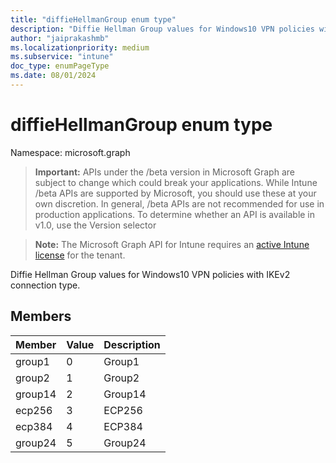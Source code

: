 ```yaml
---
title: "diffieHellmanGroup enum type"
description: "Diffie Hellman Group values for Windows10 VPN policies with IKEv2 connection type."
author: "jaiprakashmb"
ms.localizationpriority: medium
ms.subservice: "intune"
doc_type: enumPageType
ms.date: 08/01/2024
---
```


# diffieHellmanGroup enum type

Namespace: microsoft.graph

> **Important:** APIs under the /beta version in Microsoft Graph are subject to change which could break your applications. While Intune /beta APIs are supported by Microsoft, you should use these at your own discretion. In general, /beta APIs are not recommended for use in production applications. To determine whether an API is available in v1.0, use the Version selector

> **Note:** The Microsoft Graph API for Intune requires an [active Intune license](https://go.microsoft.com/fwlink/?linkid=839381) for the tenant.

Diffie Hellman Group values for Windows10 VPN policies with IKEv2 connection type.

## Members
|Member|Value|Description|
|:---|:---|:---|
|group1|0|Group1|
|group2|1|Group2|
|group14|2|Group14|
|ecp256|3|ECP256|
|ecp384|4|ECP384|
|group24|5|Group24|